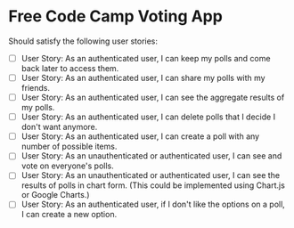 # Free Code Camp Voting App

Should satisfy the following user stories:

- [ ] User Story: As an authenticated user, I can keep my polls and come back later to access them.
- [ ] User Story: As an authenticated user, I can share my polls with my friends.
- [ ] User Story: As an authenticated user, I can see the aggregate results of my polls.
- [ ] User Story: As an authenticated user, I can delete polls that I decide I don't want anymore.
- [ ] User Story: As an authenticated user, I can create a poll with any number of possible items.
- [ ] User Story: As an unauthenticated or authenticated user, I can see and vote on everyone's polls.
- [ ] User Story: As an unauthenticated or authenticated user, I can see the results of polls in chart form. (This could be implemented using Chart.js or Google Charts.)
- [ ] User Story: As an authenticated user, if I don't like the options on a poll, I can create a new option.